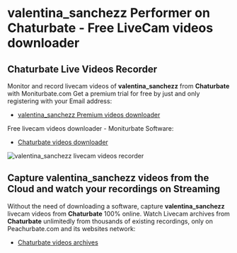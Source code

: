 # valentina_sanchezz Performer on Chaturbate - Free LiveCam videos downloader

## Chaturbate Live Videos Recorder

Monitor and record livecam videos of **valentina_sanchezz** from **Chaturbate** with Moniturbate.com
Get a premium trial for free by just and only registering with your Email address:
* [valentina_sanchezz Premium videos downloader](https://moniturbate.com/request-demo-licence-key.html)

Free livecam videos downloader - Moniturbate Software:
* [Chaturbate videos downloader](https://moniturbate.com/moniturbate-download-software.html)

![valentina_sanchezz livecam videos recorder](https://peachurnet.com/templates/moniturbate-software.png)


## Capture valentina_sanchezz videos from the Cloud and watch your recordings on Streaming

Without the need of downloading a software, capture **valentina_sanchezz** livecam videos from **Chaturbate** 100% online.
Watch Livecam archives from **Chaturbate** unlimitedly from thousands of existing recordings, only on Peachurbate.com and its websites network:
* [Chaturbate videos archives](https://peachurnet.com/)